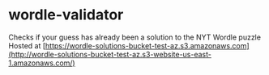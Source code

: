 # wordle-validator
Checks if your guess has already been a solution to the NYT Wordle puzzle
Hosted at [https://wordle-solutions-bucket-test-az.s3.amazonaws.com](http://wordle-solutions-bucket-test-az.s3-website-us-east-1.amazonaws.com/)
